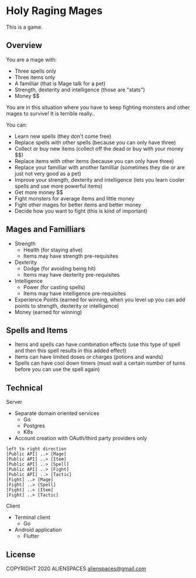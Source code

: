 # Holy Raging Mages

This is a game.

## Overview

You are a mage with:

* Three spells only
* Three items only
* A familliar (that is Mage talk for a pet)
* Strength, dexterity and intelligence (those are "stats")
* Money $$

You are in this situation where you have to keep fighting monsters and other mages to survive! It is terrible really..

You can:

* Learn new spells (they don't come free)
* Replace spells with other spells (because you can only have three)
* Collect or buy new items (collect off the dead or buy with your money $$)
* Replace items with other items (because you can only have three)
* Replace your familliar with another familliar (sometimes they die or are just not very good as a pet)
* Improve your strength, dexterity and intelligence (lets you learn cooler spells and use more powerful items)
* Get more money $$
* Fight monsters for average items and little money
* Fight other mages for better items and better money
* Decide how you want to fight (this is kind of important)

## Mages and Familliars

* Strength
  * Health (for staying alive)
  * Items may have strength pre-requisites
* Dexterity
  * Dodge (for avoiding being hit)
  * Items may have dexterity pre-requisites
* Intelligence
  * Power (for casting spells)
  * Items may have intelligence pre-requisites
* Experience Points (earned for winning, when you level up you can add points to strength, dexterity or intelligence)
* Money (earned for winning)

## Spells and Items

* Items and spells can have combination effects (use this type of spell and then this spell results in this added effect)
* Items can have limited doses or charges (potions and wands)
* Spells can have cool down timers (must wait a certain number of turns before you can use the spell again)

## Technical

Server

* Separate domain oriented services
  * Go
  * Postgres
  * K8s
* Account creation with OAuth/third party providers only

```plantuml
left to right direction
[Public API] ..> [Mage]
[Public API] ..> [Item]
[Public API] ..> [Spell]
[Public API] ..> [Fight]
[Public API] ..> [Tactic]
[Fight] ..> [Mage]
[Fight] ..> [Spell]
[Fight] ..> [Item]
[Fight] ..> [Tactic]
```

Client

* Terminal client
  * Go
* Android application
  * Flutter

## License

COPYRIGHT 2020 ALIENSPACES alienspaces@gmail.com
